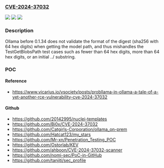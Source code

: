 ### [CVE-2024-37032](https://cve.mitre.org/cgi-bin/cvename.cgi?name=CVE-2024-37032)
![](https://img.shields.io/static/v1?label=Product&message=n%2Fa&color=blue)
![](https://img.shields.io/static/v1?label=Version&message=n%2Fa&color=blue)
![](https://img.shields.io/static/v1?label=Vulnerability&message=n%2Fa&color=brighgreen)

### Description

Ollama before 0.1.34 does not validate the format of the digest (sha256 with 64 hex digits) when getting the model path, and thus mishandles the TestGetBlobsPath test cases such as fewer than 64 hex digits, more than 64 hex digits, or an initial ../ substring.

### POC

#### Reference
- https://www.vicarius.io/vsociety/posts/probllama-in-ollama-a-tale-of-a-yet-another-rce-vulnerability-cve-2024-37032

#### Github
- https://github.com/20142995/nuclei-templates
- https://github.com/Bi0x/CVE-2024-37032
- https://github.com/Catgirls-Corporation/ollama_on-prem
- https://github.com/Hatcat123/my_stars
- https://github.com/Mr-xn/Penetration_Testing_POC
- https://github.com/Ostorlab/KEV
- https://github.com/ahboon/CVE-2024-37032-scanner
- https://github.com/nomi-sec/PoC-in-GitHub
- https://github.com/tanjiti/sec_profile

